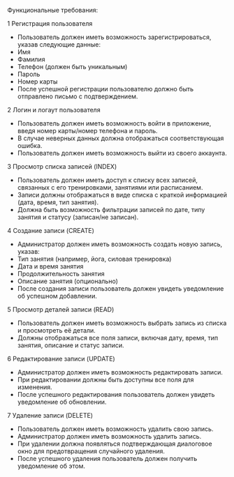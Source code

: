  Функциональные требования:
 
1 Регистрация пользователя
  - Пользователь должен иметь возможность зарегистрироваться, указав следующие данные:
  - Имя
  - Фамилия
  - Телефон (должен быть уникальным)
  - Пароль 
  - Номер карты
  - После успешной регистрации пользователю должно быть отправлено письмо с подтверждением.
  
2 Логин и логаут пользователя
  - Пользователь должен иметь возможность войти в приложение, введя номер карты/номер телефона и пароль.
  - В случае неверных данных должна отображаться соответствующая ошибка.
  - Пользователь должен иметь возможность выйти из своего аккаунта.
    
3 Просмотр списка записей (INDEX)
  - Пользователь должен иметь доступ к списку всех записей, связанных с его тренировками, занятиями или расписанием.
  - Записи должны отображаться в виде списка с краткой информацией (дата, время, тип занятия).
  - Должна быть возможность фильтрации записей по дате, типу занятия и статусу (записан/не записан).

4 Создание записи (CREATE)
  - Администратор должен иметь возможность создать новую запись, указав:
  - Тип занятия (например, йога, силовая тренировка)
  - Дата и время занятия
  - Продолжительность занятия
  - Описание занятия (опционально)
  - После создания записи пользователь должен увидеть уведомление об успешном добавлении.

5 Просмотр деталей записи (READ)
  - Пользователь должен иметь возможность выбрать запись из списка и просмотреть её детали.
  - Должны отображаться все поля записи, включая дату, время, тип занятия, описание и статус записи.

6 Редактирование записи (UPDATE)
  - Администратор должен иметь возможность редактировать записи.
  - При редактировании должны быть доступны все поля для изменения.
  - После успешного редактирования пользователь должен увидеть уведомление об обновлении.

7 Удаление записи (DELETE)
  - Пользователь должен иметь возможность удалить свою запись.
  - Администратор должен иметь возможность удалить запись.
  - При удалении должна появляться подтверждающая диалоговое окно для предотвращения случайного удаления.
  - После успешного удаления пользователь должен получить уведомление об этом.
